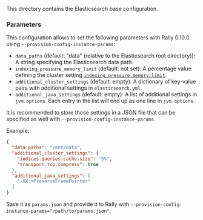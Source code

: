 This directory contains the Elasticsearch base configuration.

### Parameters

This configuration allows to set the following parameters with Rally 0.10.0 using `--provision-config-instance-params`:

* `data_paths` (default: "data" (relative to the Elasticsearch root directory)): A string specifying the Elasticsearch data path.
* `indexing_pressure_memory_limit` (default: not set): A percentage value defining the cluster setting [`indexing_pressure.memory.limit`](https://www.elastic.co/guide/en/elasticsearch/reference/current/index-modules-indexing-pressure.html).
* `additional_cluster_settings` (default: empty): A dictionary of key-value pairs with additional settings in `elasticsearch.yml`.
* `additional_java_settings` (default: empty): A list of additional settings in `jvm.options`. Each entry in the list will end up as one line in `jvm.options`.

It is recommended to store those settings in a JSON file that can be specified as well with `--provision-config-instance-params`.

Example:

```json
{
  "data_paths": "/mnt/data",
  "additional_cluster_settings": {
    "indices.queries.cache.size": "5%",
    "transport.tcp.compress": true
  },
  "additional_java_settings": [
    "-XX:+PreserveFramePointer"
  ]
}
```

Save it as `params.json` and provide it to Rally with `--provision-config-instance-params="/path/to/params.json"`.
